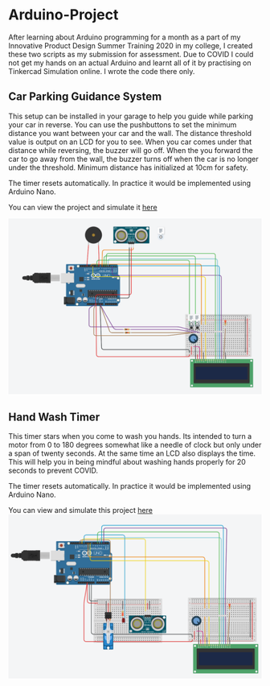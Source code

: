 # Arduino-Project

After learning about Arduino programming for a month as a part of my Innovative Product Design Summer Training 2020 in my college, I created these two scripts as my submission for assessment.
Due to COVID I could not get my hands on an actual Arduino and learnt all of it by practising on Tinkercad Simulation online. I wrote the code there only.

## Car Parking Guidance System

This setup can be installed in your garage to help you guide while parking your car in reverse. You can use the pushbuttons to set the minimum distance you want between your car and the wall. The distance threshold value is output on an LCD for you to see. When you car comes under that distance while reversing, the buzzer will go off. When the you forward the car to go away from the wall, the buzzer turns off when the car is no longer under the threshold. Minimum distance has initialized at 10cm for safety.

The timer resets automatically. In practice it would be implemented using Arduino Nano.

You can view the project and simulate it [here](https://www.tinkercad.com/things/eGt7ch0Vwzu)

![](https://github.com/janmejai2002/Arduino-Project/blob/master/car_parking.png)

## Hand Wash Timer

This timer stars when you come to wash you hands. Its intended to turn a motor from 0 to 180 degrees somewhat like a needle of clock but only under a span of twenty seconds. At the same time an LCD also displays the time. This will help you in being mindful about washing hands properly for 20 seconds to prevent COVID.

The timer resets automatically. In practice it would be implemented using Arduino Nano.

You can view and simulate this project [here](https://www.tinkercad.com/things/8vEXOf380IL)
![](https://github.com/janmejai2002/Arduino-Project/blob/master/hand_wash_timer.png)
